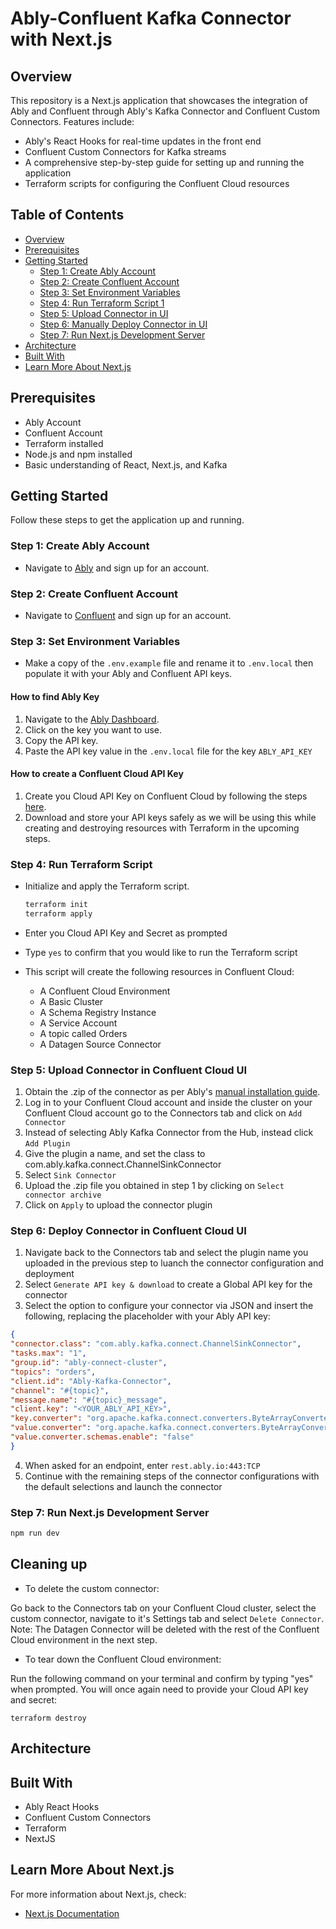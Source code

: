 # Ably-Confluent Kafka Connector with Next.js

## Overview

This repository is a Next.js application that showcases the integration of Ably and Confluent through Ably's Kafka Connector and Confluent Custom Connectors. Features include:

- Ably's React Hooks for real-time updates in the front end
- Confluent Custom Connectors for Kafka streams
- A comprehensive step-by-step guide for setting up and running the application
- Terraform scripts for configuring the Confluent Cloud resources

## Table of Contents

- [Overview](#overview)
- [Prerequisites](#prerequisites)
- [Getting Started](#getting-started)
  - [Step 1: Create Ably Account](#step-1-create-ably-account)
  - [Step 2: Create Confluent Account](#step-2-create-confluent-account)
  - [Step 3: Set Environment Variables](#step-3-set-environment-variables)
  - [Step 4: Run Terraform Script 1](#step-4-run-terraform-script-1)
  - [Step 5: Upload Connector in UI](#step-5-upload-connector-in-ui)
  - [Step 6: Manually Deploy Connector in UI](#step-6-run-terraform-script-2-or-manually-deploy-in-ui)
  - [Step 7: Run Next.js Development Server](#step-7-run-nextjs-development-server)
- [Architecture](#architecture)
- [Built With](#built-with)
- [Learn More About Next.js](#learn-more-about-nextjs)

## Prerequisites

- Ably Account
- Confluent Account
- Terraform installed
- Node.js and npm installed
- Basic understanding of React, Next.js, and Kafka

## Getting Started

Follow these steps to get the application up and running.

### Step 1: Create Ably Account

- Navigate to [Ably](https://ably.com/sign-up) and sign up for an account.

### Step 2: Create Confluent Account

- Navigate to [Confluent](https://www.confluent.io/get-started/) and sign up for an account.

### Step 3: Set Environment Variables

- Make a copy of the `.env.example` file and rename it to `.env.local` then populate it with your Ably and Confluent API keys.

#### How to find Ably Key
1. Navigate to the [Ably Dashboard](https://ably.com/).
2. Click on the key you want to use.
3. Copy the API key.
4. Paste the API key value in the `.env.local` file for the key `ABLY_API_KEY`

#### How to create a Confluent Cloud API Key
1. Create you Cloud API Key on Confluent Cloud by following the steps [here]([https://www.confluent.io/get-started/](https://docs.confluent.io/cloud/current/access-management/authenticate/api-keys/api-keys.html#create-a-cloud-api-key)).
2. Download and store your API keys safely as we will be using this while creating and destroying resources with Terraform in the upcoming steps.

### Step 4: Run Terraform Script

- Initialize and apply the Terraform script.
    
    ```bash
    terraform init
    terraform apply
    ```  
- Enter you Cloud API Key and Secret as prompted
- Type `yes` to confirm that you would like to run the Terraform script
    
- This script will create the following resources in Confluent Cloud:
  - A Confluent Cloud Environment
  - A Basic Cluster
  - A Schema Registry Instance
  - A Service Account
  - A topic called Orders
  - A Datagen Source Connector

### Step 5: Upload Connector in Confluent Cloud UI

1. Obtain the .zip of the connector as per Ably's [manual installation guide](https://github.com/ably/kafka-connect-ably#manual-installation).
2. Log in to your Confluent Cloud account and inside the cluster on your Confluent Cloud account go to the Connectors tab and click on `Add Connector`
3. Instead of selecting Ably Kafka Connector from the Hub, instead click `Add Plugin`
4. Give the plugin a name, and set the class to com.ably.kafka.connect.ChannelSinkConnector
5. Select `Sink Connector`
6. Upload the .zip file you obtained in step 1 by clicking on `Select connector archive`
7. Click on `Apply` to upload the connector plugin

### Step 6: Deploy Connector in Confluent Cloud UI

1. Navigate back to the Connectors tab and select the plugin name you uploaded in the previous step to luanch the connector configuration and deployment
2. Select `Generate API key & download` to create a Global API key for the connector
3. Select the option to configure your connector via JSON and insert the following, replacing the placeholder with your Ably API key:
  ```json
  {
  "connector.class": "com.ably.kafka.connect.ChannelSinkConnector",
  "tasks.max": "1",
  "group.id": "ably-connect-cluster",
  "topics": "orders",
  "client.id": "Ably-Kafka-Connector",
  "channel": "#{topic}",
  "message.name": "#{topic}_message",
  "client.key": "<YOUR_ABLY_API_KEY>",
  "key.converter": "org.apache.kafka.connect.converters.ByteArrayConverter",
  "value.converter": "org.apache.kafka.connect.converters.ByteArrayConverter",
  "value.converter.schemas.enable": "false"
  }
  ```
4. When asked for an endpoint, enter `rest.ably.io:443:TCP`
5. Continue with the remaining steps of the connector configurations with the default selections and launch the connector
   
### Step 7: Run Next.js Development Server

```bash
npm run dev
```

## Cleaning up

- To delete the custom connector:

Go back to the Connectors tab on your Confluent Cloud cluster, select the custom connector, navigate to it's Settings tab and select `Delete Connector`. Note: The Datagen Connector will be deleted with the rest of the Confluent Cloud environment in the next step.

- To tear down the Confluent Cloud environment:

Run the following command on your terminal and confirm by typing "yes" when prompted. You will once again need to provide your Cloud API key and secret:

```
terraform destroy
```

## Architecture



## Built With
- Ably React Hooks
- Confluent Custom Connectors
- Terraform
- NextJS

## Learn More About Next.js

For more information about Next.js, check:

- [Next.js Documentation](https://nextjs.org/docs)
